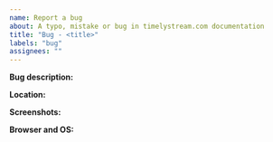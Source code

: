 ```yaml
---
name: Report a bug
about: A typo, mistake or bug in timelystream.com documentation
title: "Bug - <title>"
labels: "bug"
assignees: ""
---
```


<!--

Hi 👋, thank you for submitting a bug report to Blazar!

Don't forget to add more details to the title that describes the issue

-->

**Bug description:**

**Location:**

<!-- Which pages have this bug -->

**Screenshots:**

<!-- Add a screenshot if it will help describe the behavior -->

**Browser and OS:**

<!-- e.g., Firefox 84.0.2 (64-bit), MacOS 11.1 -->

